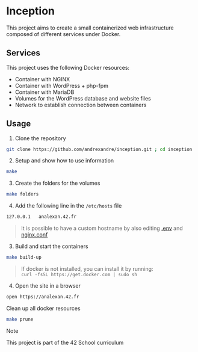 # Inception

This project aims to create a small containerized web infrastructure composed of different services under Docker.

## Services

This project uses the following Docker resources:

- Container with NGINX
- Container with WordPress + php-fpm
- Container with MariaDB
- Volumes for the WordPress database and website files
- Network to establish connection between containers

## Usage

1. Clone the repository
```sh
git clone https://github.com/andrexandre/inception.git ; cd inception
```

2. Setup and show how to use information
```sh
make
```

3. Create the folders for the volumes
```sh
make folders
```

4. Add the following line in the `/etc/hosts` file
```sh
127.0.0.1	analexan.42.fr
```
> It is possible to have a custom hostname by also editing [.env](srcs/.env) and [nginx.conf](srcs/requirements/nginx/conf/nginx.conf) 

3. Build and start the containers
```sh
make build-up
```
> If docker is not installed, you can install it by running:\
> `curl -fsSL https://get.docker.com | sudo sh`

4. Open the site in a browser
```sh
open https://analexan.42.fr
```

Clean up all docker resources
```sh
make prune
```

> [!NOTE]
> This project is part of the 42 School curriculum
